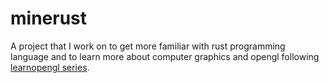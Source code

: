 # minerust
A project that I work on to get more familiar with rust programming language and to learn more about computer graphics and opengl following [learnopengl series](https://learnopengl.com/).
